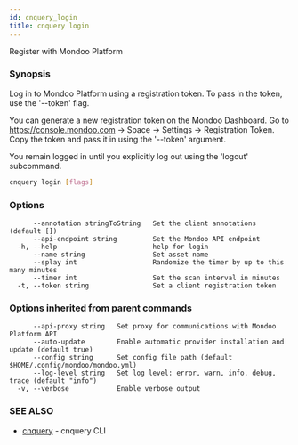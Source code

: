 ```yaml
---
id: cnquery_login
title: cnquery login
---
```


Register with Mondoo Platform

### Synopsis

Log in to Mondoo Platform using a registration token. To pass in the token, use
the '--token' flag.

You can generate a new registration token on the Mondoo Dashboard. Go to
https://console.mondoo.com -> Space -> Settings -> Registration Token. Copy the token and pass it in
using the '--token' argument.

You remain logged in until you explicitly log out using the 'logout' subcommand.

```bash
cnquery login [flags]
```

### Options

```
      --annotation stringToString   Set the client annotations (default [])
      --api-endpoint string         Set the Mondoo API endpoint
  -h, --help                        help for login
      --name string                 Set asset name
      --splay int                   Randomize the timer by up to this many minutes
      --timer int                   Set the scan interval in minutes
  -t, --token string                Set a client registration token
```

### Options inherited from parent commands

```
      --api-proxy string   Set proxy for communications with Mondoo Platform API
      --auto-update        Enable automatic provider installation and update (default true)
      --config string      Set config file path (default $HOME/.config/mondoo/mondoo.yml)
      --log-level string   Set log level: error, warn, info, debug, trace (default "info")
  -v, --verbose            Enable verbose output
```

### SEE ALSO

- [cnquery](cnquery.md) - cnquery CLI
